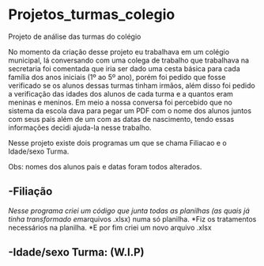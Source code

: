 # Projetos_turmas_colegio

Projeto de análise das turmas do colégio

No momento da criação desse projeto eu trabalhava em um colégio municipal, lá conversando com uma colega de trabalho que trabalhava na secretaria foi comentada que iria ser dado uma cesta básica para cada família dos anos iniciais (1º ao 5º ano), porém foi pedido que fosse verificado se os alunos dessas turmas tinham irmãos, além disso foi pedido a verificação das idades dos alunos de cada turma e a quantos eram meninas e meninos.
Em meio a nossa conversa foi percebido que no sistema da escola dava para pegar um PDF com o nome dos alunos juntos com seus pais além de um com as datas de nascimento, tendo essas informações decidi ajuda-la nesse trabalho.

Nesse projeto existe dois programas um que se chama Filiacao e o Idade/sexo Turma.

Obs: nomes dos alunos pais e datas foram todos alterados.

## -Filiação

 *Nesse programa criei um código que junta todas as planilhas (as quais já tinha transformado em*arquivos .xlsx) numa só planilha.
 *Fiz os tratamentos necessários na planilha.
 *E por fim criei um novo arquivo .xlsx

## -Idade/sexo Turma: (W.I.P)
